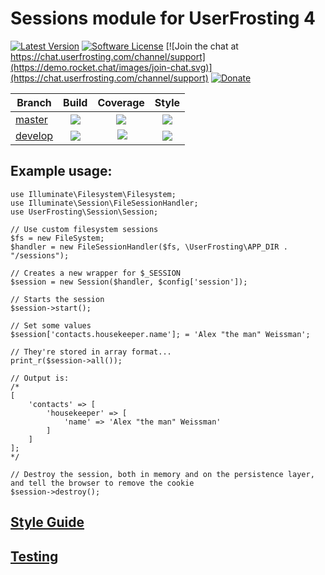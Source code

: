 # Sessions module for UserFrosting 4

[![Latest Version](https://img.shields.io/github/release/userfrosting/session.svg)](https://github.com/userfrosting/session/releases)
[![Software License](https://img.shields.io/badge/license-MIT-brightgreen.svg)](LICENSE.md)
[![Join the chat at https://chat.userfrosting.com/channel/support](https://demo.rocket.chat/images/join-chat.svg)](https://chat.userfrosting.com/channel/support)
[![Donate](https://img.shields.io/badge/Open%20Collective-Donate-blue.svg)](https://opencollective.com/userfrosting#backer)

| Branch | Build | Coverage | Style |
| ------ |:-----:|:--------:|:-----:|
| [master][Session]  | [![][session-master-build]][session-travis] | [![][session-master-codecov]][session-codecov] | [![][session-style-master]][session-style] |
| [develop][session-develop] | [![][session-develop-build]][session-travis] | [![][session-develop-codecov]][session-codecov] | [![][session-style-develop]][session-style] |

<!-- Links -->
[Session]: https://github.com/userfrosting/session
[session-develop]: https://github.com/userfrosting/session/tree/develop
[session-version]: https://img.shields.io/github/release/userfrosting/session.svg
[session-master-build]: https://travis-ci.org/userfrosting/session.svg?branch=master
[session-master-codecov]: https://codecov.io/gh/userfrosting/session/branch/master/graph/badge.svg
[session-develop-build]: https://travis-ci.org/userfrosting/session.svg?branch=develop
[session-develop-codecov]: https://codecov.io/gh/userfrosting/session/branch/develop/graph/badge.svg
[session-releases]: https://github.com/userfrosting/session/releases
[session-travis]: https://travis-ci.org/userfrosting/session
[session-codecov]: https://codecov.io/gh/userfrosting/session
[session-style-master]: https://github.styleci.io/repos/60301008/shield?branch=master&style=flat
[session-style-develop]: https://github.styleci.io/repos/60301008/shield?branch=develop&style=flat
[session-style]: https://github.styleci.io/repos/60301008

## Example usage:

```
use Illuminate\Filesystem\Filesystem;
use Illuminate\Session\FileSessionHandler;
use UserFrosting\Session\Session;

// Use custom filesystem sessions
$fs = new FileSystem;
$handler = new FileSessionHandler($fs, \UserFrosting\APP_DIR . "/sessions");

// Creates a new wrapper for $_SESSION
$session = new Session($handler, $config['session']);

// Starts the session
$session->start();

// Set some values
$session['contacts.housekeeper.name']; = 'Alex "the man" Weissman';

// They're stored in array format...
print_r($session->all());

// Output is:
/*
[
    'contacts' => [
        'housekeeper' => [
            'name' => 'Alex "the man" Weissman'
        ]
    ]
];
*/

// Destroy the session, both in memory and on the persistence layer, and tell the browser to remove the cookie
$session->destroy();

```

## [Style Guide](STYLE-GUIDE.md)

## [Testing](RUNNING_TESTS.md)
